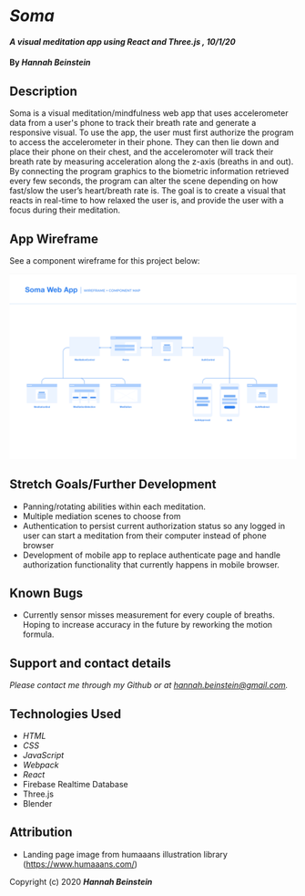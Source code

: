 # _Soma_

#### _A visual meditation app using React and Three.js , 10/1/20_

#### By _**Hannah Beinstein**_

## Description
Soma is a visual meditation/mindfulness web app that uses accelerometer data from a user's phone to track their breath rate and generate a responsive visual. To use the app, the user must first authorize the program to access the accelerometer in their phone. They can then lie down and place their phone on their chest, and the acceleromoter will track their breath rate by measuring acceleration along the z-axis (breaths in and out). By connecting the program graphics to the biometric information retrieved every few seconds, the program can alter the scene depending on how fast/slow the user’s heart/breath rate is. The goal is to create a visual that reacts in real-time to how relaxed the user is, and provide the user with a focus during their meditation.

## App Wireframe
See a component wireframe for this project below:

![Project Wireframe](./public/img/wireframe.png)

## Stretch Goals/Further Development
* Panning/rotating abilities within each meditation. 
* Multiple mediation scenes to choose from
* Authentication to persist current authorization status so any logged in user can start a meditation from their computer instead of phone browser
* Development of mobile app to replace authenticate page and handle authorization functionality that currently happens in mobile browser. 

## Known Bugs
* Currently sensor misses measurement for every couple of breaths. Hoping to increase accuracy in the future by reworking the motion formula.

## Support and contact details
_Please contact me through my Github or at hannah.beinstein@gmail.com._

## Technologies Used
 
* _HTML_
* _CSS_
* _JavaScript_
* _Webpack_  
* _React_ 
* Firebase Realtime Database
* Three.js
* Blender

## Attribution

* Landing page image from humaaans illustration library (https://www.humaaans.com/)

Copyright (c) 2020 **_Hannah Beinstein_**